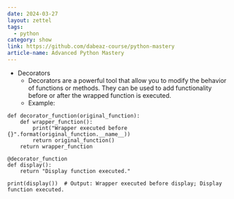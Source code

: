 ```yaml
---
date: 2024-03-27
layout: zettel
tags:
  - python
category: show
link: https://github.com/dabeaz-course/python-mastery
article-name: Advanced Python Mastery
---
```

-  Decorators
   - Decorators are a powerful tool that allow you to modify the behavior of functions or methods. They can be used to add functionality before or after the wrapped function is executed.
   - Example:
   
```
def decorator_function(original_function):
    def wrapper_function():
        print("Wrapper executed before {}".format(original_function.__name__))
        return original_function()
    return wrapper_function

@decorator_function
def display():
    return "Display function executed."

print(display())  # Output: Wrapper executed before display; Display function executed.
```
